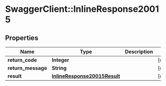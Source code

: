 # SwaggerClient::InlineResponse20015

## Properties
Name | Type | Description | Notes
------------ | ------------- | ------------- | -------------
**return_code** | **Integer** |  | [optional] 
**return_message** | **String** |  | [optional] 
**result** | [**InlineResponse20015Result**](InlineResponse20015Result.md) |  | [optional] 


